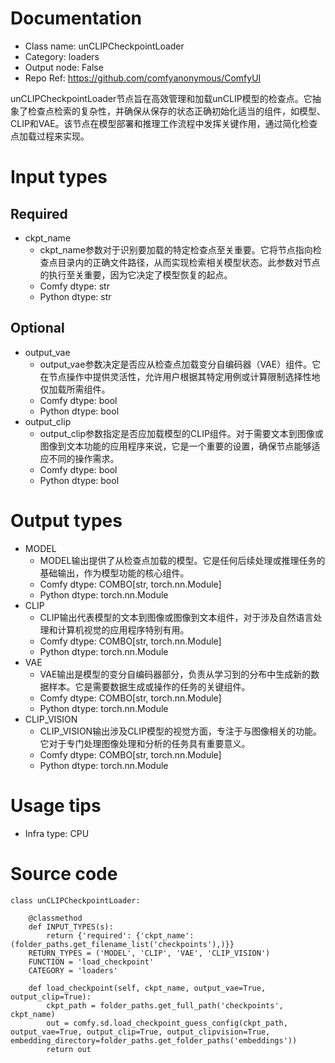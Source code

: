 # Documentation
- Class name: unCLIPCheckpointLoader
- Category: loaders
- Output node: False
- Repo Ref: https://github.com/comfyanonymous/ComfyUI

unCLIPCheckpointLoader节点旨在高效管理和加载unCLIP模型的检查点。它抽象了检查点检索的复杂性，并确保从保存的状态正确初始化适当的组件，如模型、CLIP和VAE。该节点在模型部署和推理工作流程中发挥关键作用，通过简化检查点加载过程来实现。

# Input types
## Required
- ckpt_name
    - ckpt_name参数对于识别要加载的特定检查点至关重要。它将节点指向检查点目录内的正确文件路径，从而实现检索相关模型状态。此参数对节点的执行至关重要，因为它决定了模型恢复的起点。
    - Comfy dtype: str
    - Python dtype: str
## Optional
- output_vae
    - output_vae参数决定是否应从检查点加载变分自编码器（VAE）组件。它在节点操作中提供灵活性，允许用户根据其特定用例或计算限制选择性地仅加载所需组件。
    - Comfy dtype: bool
    - Python dtype: bool
- output_clip
    - output_clip参数指定是否应加载模型的CLIP组件。对于需要文本到图像或图像到文本功能的应用程序来说，它是一个重要的设置，确保节点能够适应不同的操作需求。
    - Comfy dtype: bool
    - Python dtype: bool

# Output types
- MODEL
    - MODEL输出提供了从检查点加载的模型。它是任何后续处理或推理任务的基础输出，作为模型功能的核心组件。
    - Comfy dtype: COMBO[str, torch.nn.Module]
    - Python dtype: torch.nn.Module
- CLIP
    - CLIP输出代表模型的文本到图像或图像到文本组件，对于涉及自然语言处理和计算机视觉的应用程序特别有用。
    - Comfy dtype: COMBO[str, torch.nn.Module]
    - Python dtype: torch.nn.Module
- VAE
    - VAE输出是模型的变分自编码器部分，负责从学习到的分布中生成新的数据样本。它是需要数据生成或操作的任务的关键组件。
    - Comfy dtype: COMBO[str, torch.nn.Module]
    - Python dtype: torch.nn.Module
- CLIP_VISION
    - CLIP_VISION输出涉及CLIP模型的视觉方面，专注于与图像相关的功能。它对于专门处理图像处理和分析的任务具有重要意义。
    - Comfy dtype: COMBO[str, torch.nn.Module]
    - Python dtype: torch.nn.Module

# Usage tips
- Infra type: CPU

# Source code
```
class unCLIPCheckpointLoader:

    @classmethod
    def INPUT_TYPES(s):
        return {'required': {'ckpt_name': (folder_paths.get_filename_list('checkpoints'),)}}
    RETURN_TYPES = ('MODEL', 'CLIP', 'VAE', 'CLIP_VISION')
    FUNCTION = 'load_checkpoint'
    CATEGORY = 'loaders'

    def load_checkpoint(self, ckpt_name, output_vae=True, output_clip=True):
        ckpt_path = folder_paths.get_full_path('checkpoints', ckpt_name)
        out = comfy.sd.load_checkpoint_guess_config(ckpt_path, output_vae=True, output_clip=True, output_clipvision=True, embedding_directory=folder_paths.get_folder_paths('embeddings'))
        return out
```